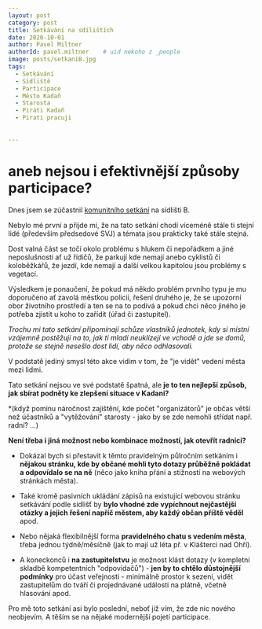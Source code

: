 ```yaml
---
layout: post
category: post
title: Setkávání na sdílištích   
date: 2020-10-01
author: Pavel Miltner
authorId: pavel.miltner    # uid nekoho z _people
image: posts/setkaniB.jpg
tags:
  - Setkávání
  - Sídliště
  - Participace
  - Město Kadaň
  - Starosta
  - Piráti Kadaň
  - Pirati pracuji
  
  
---
```


# aneb nejsou i efektivnější způsoby participace?  

Dnes jsem se zúčastnil [komunitního setkání](http://www.setkavanikadan.cz/uvodni-strana) na sídlišti B. 

Nebylo mé první a přijde mi, že na tato setkání chodí víceméně stále ti stejní lidé (především předsedové SVJ) a témata jsou prakticky také stále stejná. 

Dost valná část se točí okolo problému s hlukem či nepořádkem a jiné neposlušnosti ať už řidičů, že parkují kde nemají anebo cyklistů či koloběžkářů, že jezdí, kde nemají a další velkou kapitolou jsou problémy s vegetací. 

Výsledkem je ponaučení, že pokud má někdo problém prvního typu je mu doporučeno ať zavolá městkou policii, řešení druhého je, že se upozorní obor životního prostředí a ten se na to podívá a pokud chci něco jiného je potřeba zjistit u koho to zařídit (úřad či zastupitel).

*Trochu mi tato setkání připomínají schůze vlastníků jednotek, kdy si místní vzájemně postěžují na to, jak ti mladí neuklízejí ve vchodě a jde se domů, protože se stejně nesešlo dost lidí, aby něco odhlasovali.* 

V podstatě jediný smysl této akce vidím v tom, že "je vidět" vedení města mezi lidmi. 

Tato setkání nejsou ve své podstatě špatná, ale **je to ten nejlepší způsob, jak sbírat podněty ke zlepšení situace v Kadani?**

*(když pominu náročnost zajištění, kde počet "organizátorů" je občas větší než účastníků a "vytěžování" starosty - jako by se zde nemohli střídat např. radní? ...)

**Není třeba i jiná možnost nebo kombinace možností, jak otevřít radnici?** 

- Dokázal bych si přestavit k těmto pravidelným půlročním setkáním i **nějakou stránku, kde by občané mohli tyto dotazy průběžně pokládat a odpovídalo se na ně** 
(něco jako kniha přání a stížností na webových stránkách města). 

- Také kromě pasivních ukládání zápisů na existující webovou stránku setkávání podle sídlišť by **bylo vhodné zde vypíchnout nejčastější otázky a jejich řešení napříč městem, aby každý občan příště věděl** apod. 

- Nebo nějaká flexibilnější forma **pravidelného chatu s vedením města**, třeba jednou týdně/měsíčně (jak to mají už léta př. v Klášterci nad Ohří).

- A koneckonců i **na zastupitelstvu** je možnost klást dotazy (v kompletní skladbě kompetentních "odpovídačů") - **jen by to chtělo důstojnější podmínky** pro účast
veřejnosti - minimálně prostor k sezení, vidět zastupitelům do tváří či projednávané události na plátně, včetně hlasování apod.

Pro mě toto setkání asi bylo poslední, neboť již vím, že zde nic nového neobjevím. 
A těším se na nějaké modernější pojetí participace. 

